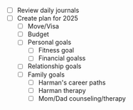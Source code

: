 - [ ] Review daily journals
- [ ] Create plan for 2025
	- [ ] Move/Visa
	- [ ] Budget
	- [ ] Personal goals
		- [ ] Fitness goal
		- [ ] Financial goalss
	- [ ] Relationship goals
	- [ ] Family goals
		- [ ] Harman's career paths
		- [ ] Harman therapy
		- [ ] Mom/Dad counseling/therapy